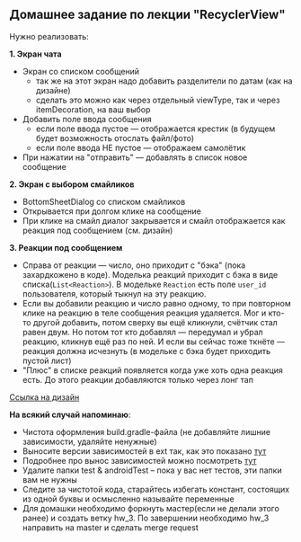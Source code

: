 ## Домашнее задание по лекции "RecyclerView"

Нужно реализовать:

**1. Экран чата**
- Экран со списком сообщений
    - так же на этот экран надо добавить разделители по датам (как на дизайне)
    - сделать это можно как через отдельный viewType, так и через itemDecoration, на ваш выбор
- Добавить поле ввода сообщения
    - если поле ввода пустое — отображается крестик (в будущем будет возможность отослать файл/фото)
    - если поле ввода НЕ пустое — отображаем самолётик
- При нажатии на "отправить" — добавлять в список новое сообщение

**2. Экран с выбором смайликов**
- BottomSheetDialog со списком смайликов
- Открывается при долгом клике на сообщение
- При клике на смайл диалог закрывается и смайл отображается как реакция под сообщением (см. дизайн)

**3. Реакции под сообщением**
- Справа от реакции — число, оно приходит с "бэка" (пока захардкожено в коде). Моделька реакций приходит с бэка в виде списка(`List<Reaction>`). В модельке `Reaction` есть поле `user_id` пользователя, который тыкнул на эту реакцию.
- Если вы добавили реакцию и число равно одному, то при повторном клике на реакцию в теле сообщения реакция удаляется. Мог и кто-то другой добавить, потом сверху вы ещё кликнули, счётчик стал равен двум. Но потом тот кто добавлял — передумал и убрал реакцию, кликнув ещё раз по ней. И если вы сейчас тоже ткнёте — реакция должна исчезнуть (в модельке с бэка будет приходить пустой лист)
- "Плюс" в списке реакций появляется когда уже хоть одна реакция есть. До этого реакции добавляются только через лонг тап


[Ссылка на дизайн](https://www.figma.com/file/cTA9Cy4ix1VjiW7MgYy5tL/TFS-ANDROID?node-id=73%3A258)


**На всякий случай напоминаю**:
- Чистота оформления build.gradle-файла (не добавляйте лишние зависимости, удаляйте ненужные)
- Выносите версии зависимостей в ext так, как это показано [тут](https://github.com/JakeWharton/SdkSearch/blob/master/build.gradle)
- Подробнее про вынос зависимостей можно посмотреть [тут](https://habr.com/ru/post/468959/)
- Удалите папки test & androidTest – пока у вас нет тестов, эти папки вам не нужны
- Следите за чистотой кода, старайтесь избегать констант, состоящих из одной буквы и осмысленно называйте переменные
- Для домашки необходимо форкнуть мастер(если не делали этого ранее) и создать ветку hw_3. По завершении необходимо hw_3 направить на master и сделать merge request

